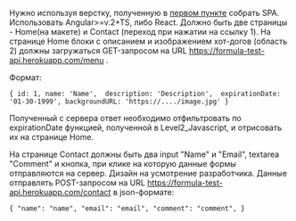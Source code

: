 Нужно используя верстку, полученную в [первом пункте](https://github.com/TestTasksDenis/test-task-1) собрать SPA. Использовать Angular>=v.2+TS, либо React.
Должно быть две страницы - Home(на макете) и Contact (переход при нажатии на ссылку 1).
На странице Home блоки с описанием и изображением хот-догов (область 2) должны загружаться GET-запросом на URL https://formula-test-api.herokuapp.com/menu .

Формат:

`
{
  id: 1,
  name: 'Name', 
  description: 'Description', 
  expirationDate: '01-30-1999',
  backgroundURL: 'https://..../image.jpg'
}
`

Полученный с сервера ответ необходимо отфильтровать по expirationDate функцией, полученной в Level2_Javascript, и отрисовать их на странице Home.

На странице Contact должны быть два input "Name" и "Email", textarea "Comment" и кнопка, при клике на которую данные формы отправляются на сервер. Дизайн на усмотрение разработчика. Данные отправлять POST-запросом на URL https://formula-test-api.herokuapp.com/contact в json-формате:

`
{
  "name": "name",
  "email": "email",
  "comment": "comment",
}
`
